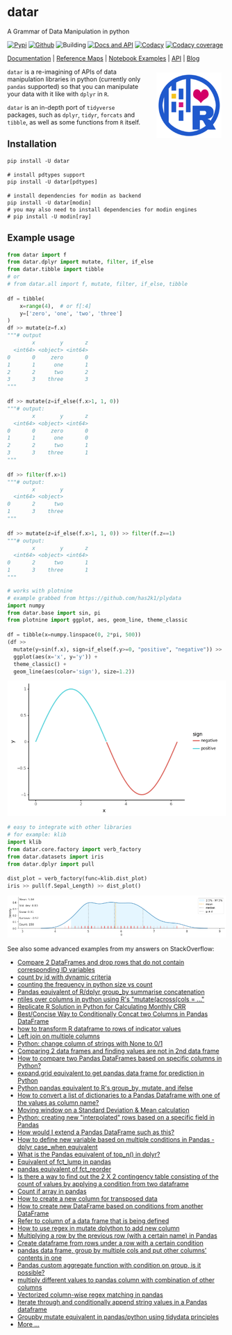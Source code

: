 # datar

A Grammar of Data Manipulation in python

<!-- badges -->
[![Pypi][6]][7] [![Github][8]][9] ![Building][10] [![Docs and API][11]][5] [![Codacy][12]][13] [![Codacy coverage][14]][13]

[Documentation][5] | [Reference Maps][15] | [Notebook Examples][16] | [API][17] | [Blog][18]

<img width="30%" style="margin: 10px 10px 10px 30px" align="right" src="logo.png">

`datar` is a re-imagining of APIs of data manipulation libraries in python (currently only `pandas` supported) so that you can manipulate your data with it like with `dplyr` in `R`.

`datar` is an in-depth port of `tidyverse` packages, such as `dplyr`, `tidyr`, `forcats` and `tibble`, as well as some functions from `R` itself.

## Installation

```shell
pip install -U datar

# install pdtypes support
pip install -U datar[pdtypes]

# install dependencies for modin as backend
pip install -U datar[modin]
# you may also need to install dependencies for modin engines
# pip install -U modin[ray]
```

## Example usage

```python
from datar import f
from datar.dplyr import mutate, filter, if_else
from datar.tibble import tibble
# or
# from datar.all import f, mutate, filter, if_else, tibble

df = tibble(
    x=range(4),  # or f[:4]
    y=['zero', 'one', 'two', 'three']
)
df >> mutate(z=f.x)
"""# output
        x        y       z
  <int64> <object> <int64>
0       0     zero       0
1       1      one       1
2       2      two       2
3       3    three       3
"""

df >> mutate(z=if_else(f.x>1, 1, 0))
"""# output:
        x        y       z
  <int64> <object> <int64>
0       0     zero       0
1       1      one       0
2       2      two       1
3       3    three       1
"""

df >> filter(f.x>1)
"""# output:
        x        y
  <int64> <object>
0       2      two
1       3    three
"""

df >> mutate(z=if_else(f.x>1, 1, 0)) >> filter(f.z==1)
"""# output:
        x        y       z
  <int64> <object> <int64>
0       2      two       1
1       3    three       1
"""
```

```python
# works with plotnine
# example grabbed from https://github.com/has2k1/plydata
import numpy
from datar.base import sin, pi
from plotnine import ggplot, aes, geom_line, theme_classic

df = tibble(x=numpy.linspace(0, 2*pi, 500))
(df >>
  mutate(y=sin(f.x), sign=if_else(f.y>=0, "positive", "negative")) >>
  ggplot(aes(x='x', y='y')) +
  theme_classic() +
  geom_line(aes(color='sign'), size=1.2))
```

![example](./example.png)

```python
# easy to integrate with other libraries
# for example: klib
import klib
from datar.core.factory import verb_factory
from datar.datasets import iris
from datar.dplyr import pull

dist_plot = verb_factory(func=klib.dist_plot)
iris >> pull(f.Sepal_Length) >> dist_plot()
```

![example](./example2.png)

See also some advanced examples from my answers on StackOverflow:

- [Compare 2 DataFrames and drop rows that do not contain corresponding ID variables](https://stackoverflow.com/a/71532167/5088165)
- [count by id with dynamic criteria](https://stackoverflow.com/a/71519157/5088165)
- [counting the frequency in python size vs count](https://stackoverflow.com/a/71516503/5088165)
- [Pandas equivalent of R/dplyr group_by summarise concatenation](https://stackoverflow.com/a/71490832/5088165)
- [ntiles over columns in python using R's "mutate(across(cols = ..."](https://stackoverflow.com/a/71490501/5088165)
- [Replicate R Solution in Python for Calculating Monthly CRR](https://stackoverflow.com/a/71490194/5088165)
- [Best/Concise Way to Conditionally Concat two Columns in Pandas DataFrame](https://stackoverflow.com/a/71443587/5088165)
- [how to transform R dataframe to rows of indicator values](https://stackoverflow.com/a/71443515/5088165)
- [Left join on multiple columns](https://stackoverflow.com/a/71443441/5088165)
- [Python: change column of strings with None to 0/1](https://stackoverflow.com/a/71429016/5088165)
- [Comparing 2 data frames and finding values are not in 2nd data frame](https://stackoverflow.com/a/71415818/5088165)
- [How to compare two Pandas DataFrames based on specific columns in Python?](https://stackoverflow.com/a/71413499/5088165)
- [expand.grid equivalent to get pandas data frame for prediction in Python](https://stackoverflow.com/a/71376414/5088165)
- [Python pandas equivalent to R's group_by, mutate, and ifelse](https://stackoverflow.com/a/70387267/5088165)
- [How to convert a list of dictionaries to a Pandas Dataframe with one of the values as column name?](https://stackoverflow.com/a/69094005/5088165)
- [Moving window on a Standard Deviation & Mean calculation](https://stackoverflow.com/a/69093067/5088165)
- [Python: creating new "interpolated" rows based on a specific field in Pandas](https://stackoverflow.com/a/69092696/5088165)
- [How would I extend a Pandas DataFrame such as this?](https://stackoverflow.com/a/69092067/5088165)
- [How to define new variable based on multiple conditions in Pandas - dplyr case_when equivalent](https://stackoverflow.com/a/69080870/5088165)
- [What is the Pandas equivalent of top_n() in dplyr?](https://stackoverflow.com/a/69080806/5088165)
- [Equivalent of fct_lump in pandas](https://stackoverflow.com/a/69080727/5088165)
- [pandas equivalent of fct_reorder](https://stackoverflow.com/a/69080638/5088165)
- [Is there a way to find out the 2 X 2 contingency table consisting of the count of values by applying a condition from two dataframe](https://stackoverflow.com/a/68674345/5088165)
- [Count if array in pandas](https://stackoverflow.com/a/68659334/5088165)
- [How to create a new column for transposed data](https://stackoverflow.com/a/68642891/5088165)
- [How to create new DataFrame based on conditions from another DataFrame](https://stackoverflow.com/a/68640494/5088165)
- [Refer to column of a data frame that is being defined](https://stackoverflow.com/a/68308077/5088165)
- [How to use regex in mutate dplython to add new column](https://stackoverflow.com/a/68308033/5088165)
- [Multiplying a row by the previous row (with a certain name) in Pandas](https://stackoverflow.com/a/68137136/5088165)
- [Create dataframe from rows under a row with a certain condition](https://stackoverflow.com/a/68137089/5088165)
- [pandas data frame, group by multiple cols and put other columns' contents in one](https://stackoverflow.com/a/68136982/5088165)
- [Pandas custom aggregate function with condition on group, is it possible?](https://stackoverflow.com/a/68136704/5088165)
- [multiply different values to pandas column with combination of other columns](https://stackoverflow.com/a/68136300/5088165)
- [Vectorized column-wise regex matching in pandas](https://stackoverflow.com/a/68124082/5088165)
- [Iterate through and conditionally append string values in a Pandas dataframe](https://stackoverflow.com/a/68123912/5088165)
- [Groupby mutate equivalent in pandas/python using tidydata principles](https://stackoverflow.com/a/68123753/5088165)
- [More ...](https://stackoverflow.com/search?q=user%3A5088165+and+%5Bpandas%5D)


[1]: https://tidyr.tidyverse.org/index.html
[2]: https://dplyr.tidyverse.org/index.html
[3]: https://github.com/pwwang/pipda
[4]: https://tibble.tidyverse.org/index.html
[5]: https://pwwang.github.io/datar/
[6]: https://img.shields.io/pypi/v/datar?style=flat-square
[7]: https://pypi.org/project/datar/
[8]: https://img.shields.io/github/v/tag/pwwang/datar?style=flat-square
[9]: https://github.com/pwwang/datar
[10]: https://img.shields.io/github/workflow/status/pwwang/datar/Build%20and%20Deploy?style=flat-square
[11]: https://img.shields.io/github/workflow/status/pwwang/datar/Build%20Docs?label=Docs&style=flat-square
[12]: https://img.shields.io/codacy/grade/3d9bdff4d7a34bdfb9cd9e254184cb35?style=flat-square
[13]: https://app.codacy.com/gh/pwwang/datar
[14]: https://img.shields.io/codacy/coverage/3d9bdff4d7a34bdfb9cd9e254184cb35?style=flat-square
[15]: https://pwwang.github.io/datar/reference-maps/ALL/
[16]: https://pwwang.github.io/datar/notebooks/across/
[17]: https://pwwang.github.io/datar/api/datar/
[18]: https://pwwang.github.io/datar-blog
[19]: https://github.com/pwwang/datar-cli
